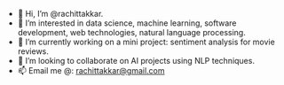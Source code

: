 - 👋 Hi, I’m @rachittakkar.
- 👀 I’m interested in data science, machine learning, software development, web technologies, natural language processing.
- 🌱 I’m currently working on a mini project: sentiment analysis for movie reviews.
- 💞️ I’m looking to collaborate on AI projects using NLP techniques.
- 📫 Email me @: rachittakkar@gmail.com

<!---
rachittakkar/rachittakkar is a ✨ special ✨ repository because its `README.md` (this file) appears on your GitHub profile.
You can click the Preview link to take a look at your changes.
--->
